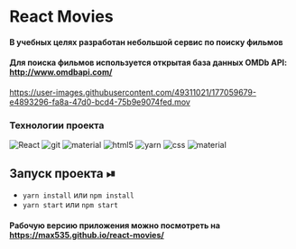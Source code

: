 # React Movies

#### В учебных целях разработан небольшой сервис по поиску фильмов

#### Для поиска фильмов используется открытая база данных OMDb API: http://www.omdbapi.com/

https://user-images.githubusercontent.com/49311021/177059679-e4893296-fa8a-47d0-bcd4-75b9e9074fed.mov

<h3>Технологии проекта</h3>
<p>
  <img alt="React" src="https://shields.io/badge/-React-282c34?logo=react&style=for-the-badge" />
  <img alt="git" src="https://shields.io/badge/-Git-f0efe7?logo=git&style=for-the-badge" />
  <img alt="material" src="https://img.shields.io/badge/-materialui-1572B6?logo=Material-UI&style=for-the-badge" />
  <img alt="html5" src="https://shields.io/badge/-HTML5-E34F26?logo=html5&style=for-the-badge&logoColor=fff" />
  <img alt="yarn" src="https://img.shields.io/badge/yarn-%232C8EBB.svg?style=for-the-badge&logo=yarn&logoColor=white" />
  <img alt="css" src="https://shields.io/badge/-CSS3-1572B6?logo=css3&style=for-the-badge&logoColor=fff" />
  <img alt="material" src="https://www.svgrepo.com/show/354047/materializecss.svg" />

</p>

## Запуск проекта ⏯

+ ```yarn install``` или ```npm install```
+ ```yarn start``` или ```npm start```


#### Рабочую версию приложения можно посмотреть на https://max535.github.io/react-movies/
